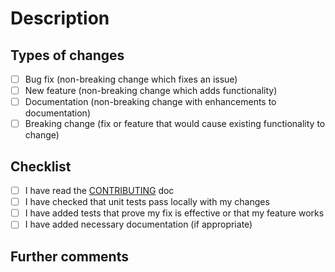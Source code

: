 <!-- Provide a general summary of your changes in the Title above -->

# Description

<!-- Describe your changes in detail -->
<!-- Why is this change required? What problem does it solve? -->
<!-- If it fixes an open issue, please link to the issue here. -->

## Types of changes

<!-- What types of changes does your code introduce? Put an `x` in all the boxes that apply: -->

- [ ] Bug fix (non-breaking change which fixes an issue)
- [ ] New feature (non-breaking change which adds functionality)
- [ ] Documentation (non-breaking change with enhancements to documentation)
- [ ] Breaking change (fix or feature that would cause existing functionality to change)

## Checklist

<!-- Go over all the following points, and put an `x` in all the boxes that apply. -->
<!-- If you're unsure about any of these, don't hesitate to ask. We're here to help! -->

- [ ] I have read the [CONTRIBUTING](https://github.com/bcgov/OCWA/blob/main/CONTRIBUTING.md) doc
- [ ] I have checked that unit tests pass locally with my changes
- [ ] I have added tests that prove my fix is effective or that my feature works
- [ ] I have added necessary documentation (if appropriate)

## Further comments

<!-- If this is a relatively large or complex change, kick off the discussion by explaining why you chose the solution you did and what alternatives you considered, etc... -->
